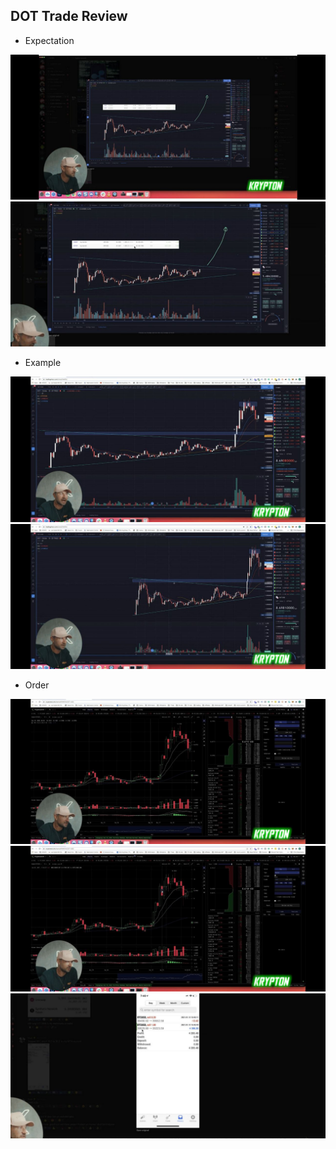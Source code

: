 ## DOT Trade Review

* Expectation

![image](images/folder7/photo_2022-08-04_15-35-54.jpg)
![image](images/folder7/photo_2022-08-04_15-35-55.jpg)

* Example
  
![image](images/folder7/photo_2022-08-04_15-35-58.jpg)
![image](images/folder7/photo_2022-08-04_15-35-56.jpg)

* Order

![image](images/folder7/photo_2022-08-04_15-35-57.jpg)
![image](images/folder7/photo_2022-08-04_15-35-59.jpg)
![image](images/folder7/photo_2022-08-04_15-36-00.jpg)